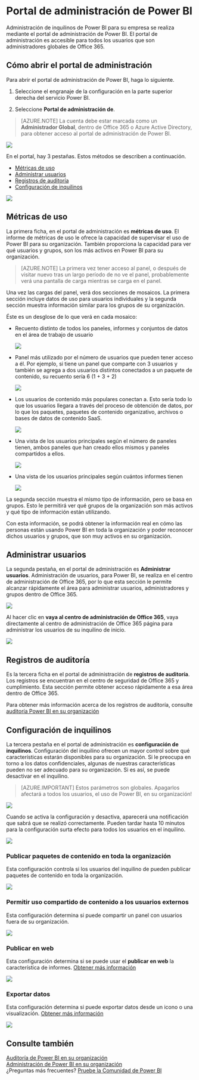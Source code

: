 <properties
   pageTitle="Portal de administración"
   description="El portal de administración permite la administración de inquilinos de Power BI en su organización. Incluye elementos como las métricas de uso, acceso a la configuración y el centro de administración de Office 365."
   services="powerbi"
   documentationCenter=""
   authors="guyinacube"
   manager="mblythe"
   backup=""
   editor=""
   tags=""
   qualityFocus="no"
   qualityDate=""/>
<tags
   ms.service="powerbi"
   ms.devlang="NA"
   ms.topic="article"
   ms.tgt_pltfrm="NA"
   ms.workload="powerbi"
   ms.date="08/15/2016"
   ms.author="asaxton"/>
# Portal de administración de Power BI

Administración de inquilinos de Power BI para su empresa se realiza mediante el portal de administración de Power BI. El portal de administración es accesible para todos los usuarios que son administradores globales de Office 365. 

## Cómo abrir el portal de administración

Para abrir el portal de administración de Power BI, haga lo siguiente.

1. Seleccione el engranaje de la configuración en la parte superior derecha del servicio Power BI.

2. Seleccione **Portal de administración de**.

> [AZURE.NOTE] La cuenta debe estar marcada como un **Administrador Global**, dentro de Office 365 o Azure Active Directory, para obtener acceso al portal de administración de Power BI.

![](media/powerbi-admin-portal/powerbi-admin-settings.png)

En el portal, hay 3 pestañas. Estos métodos se describen a continuación.
-   [Métricas de uso](#usage-metrics)
-   [Administrar usuarios](#manage-users)
-   [Registros de auditoría](#audit-logs)
-   [Configuración de inquilinos](#tenant-settings)

![](media/powerbi-admin-portal/powerbi-admin-landing-page.png)

## Métricas de uso

La primera ficha, en el portal de administración es **métricas de uso**. El informe de métricas de uso le ofrece la capacidad de supervisar el uso de Power BI para su organización. También proporciona la capacidad para ver qué usuarios y grupos, son los más activos en Power BI para su organización.

> [AZURE.NOTE] La primera vez tener acceso al panel, o después de visitar nuevo tras un largo período de no ve el panel, probablemente verá una pantalla de carga mientras se carga en el panel.

Una vez las cargas del panel, verá dos secciones de mosaicos. La primera sección incluye datos de uso para usuarios individuales y la segunda sección muestra información similar para los grupos de su organización.

Éste es un desglose de lo que verá en cada mosaico:

- Recuento distinto de todos los paneles, informes y conjuntos de datos en el área de trabajo de usuario

    ![](media/powerbi-admin-portal/powerbi-admin-usage-metrics-number-tiles.png)

- Panel más utilizado por el número de usuarios que pueden tener acceso a él. Por ejemplo, si tiene un panel que comparte con 3 usuarios y también se agrega a dos usuarios distintos conectados a un paquete de contenido, su recuento sería 6 (1 + 3 + 2)

    ![](media/powerbi-admin-portal/powerbi-admin-usage-metrics-top-dashboards.png)

- Los usuarios de contenido más populares conectan a. Esto sería todo lo que los usuarios llegara a través del proceso de obtención de datos, por lo que los paquetes, paquetes de contenido organizativo, archivos o bases de datos de contenido SaaS.

    ![](media/powerbi-admin-portal/powerbi-admin-usage-metrics-top-connections.png)

- Una vista de los usuarios principales según el número de paneles tienen, ambos paneles que han creado ellos mismos y paneles compartidos a ellos.

    ![](media/powerbi-admin-portal/powerbi-admin-usage-metrics-top-users-dashboards.png)

- Una vista de los usuarios principales según cuántos informes tienen

    ![](media/powerbi-admin-portal/powerbi-admin-usage-metrics-top-users-reports.png)

La segunda sección muestra el mismo tipo de información, pero se basa en grupos. Esto le permitirá ver qué grupos de la organización son más activos y qué tipo de información están utilizando.

Con esta información, se podrá obtener la información real en cómo las personas están usando Power BI en toda la organización y poder reconocer dichos usuarios y grupos, que son muy activos en su organización.

## Administrar usuarios

La segunda pestaña, en el portal de administración es **Administrar usuarios**. Administración de usuarios, para Power BI, se realiza en el centro de administración de Office 365, por lo que esta sección le permite alcanzar rápidamente el área para administrar usuarios, administradores y grupos dentro de Office 365.

![](media/powerbi-admin-portal/powerbi-admin-manage-users.png)

Al hacer clic en **vaya al centro de administración de Office 365**, vaya directamente al centro de administración de Office 365 página para administrar los usuarios de su inquilino de inicio.

![](media/powerbi-admin-portal/powerbi-admin-o365-admin-center.png)

## Registros de auditoría

Es la tercera ficha en el portal de administración de **registros de auditoría**. Los registros se encuentran en el centro de seguridad de Office 365 y cumplimiento. Esta sección permite obtener acceso rápidamente a esa área dentro de Office 365. 

Para obtener más información acerca de los registros de auditoría, consulte [auditoría Power BI en su organización](powerbi-admin-auditing.md)

## Configuración de inquilinos

La tercera pestaña en el portal de administración es **configuración de inquilinos**. Configuración del inquilino ofrecen un mayor control sobre qué características estarán disponibles para su organización. Si le preocupa en torno a los datos confidenciales, algunas de nuestras características pueden no ser adecuado para su organización. Si es así, se puede desactivar en el inquilino.

> [AZURE.IMPORTANT] Estos parámetros son globales. Apagarlos afectará a todos los usuarios, el uso de Power BI, en su organización!

![](media/powerbi-admin-portal/powerbi-admin-tenant-settings.png)

Cuando se activa la configuración y desactiva, aparecerá una notificación que sabrá que se realizó correctamente. Pueden tardar hasta 10 minutos para la configuración surta efecto para todos los usuarios en el inquilino.

![](media/powerbi-admin-portal/powerbi-admin-tenant-settings-notification.png)

### Publicar paquetes de contenido en toda la organización

Esta configuración controla si los usuarios del inquilino de pueden publicar paquetes de contenido en toda la organización.

![](media/powerbi-admin-portal/powerbi-admin-publish-entire-org.png)

### Permitir uso compartido de contenido a los usuarios externos

Esta configuración determina si puede compartir un panel con usuarios fuera de su organización.

![](media/powerbi-admin-portal/powerbi-admin-sharing-external.png)

### Publicar en web

Esta configuración determina si se puede usar el **publicar en web** la característica de informes. [Obtener más información](powerbi-service-publish-to-web.md)

![](media/powerbi-admin-portal/powerbi-admin-publish-to-web.png)

### Exportar datos

Esta configuración determina si puede exportar datos desde un icono o una visualización. [Obtener más información](powerbi-service-export-data.md)

![](media/powerbi-admin-portal/powerbi-admin-export-data.png)

## Consulte también

[Auditoría de Power BI en su organización](powerbi-admin-auditing.md)  
[Administración de Power BI en su organización](powerbi-admin-administering-power-bi-in-your-organization.md)  
¿Preguntas más frecuentes? [Pruebe la Comunidad de Power BI](http://community.powerbi.com/)
